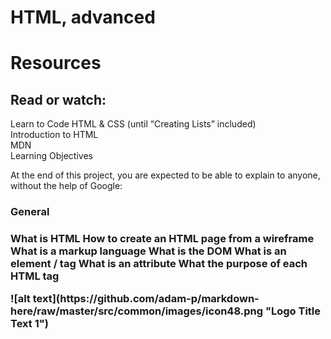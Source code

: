 # HTML, advanced
  <h1>  Resources </h1>
    <h2> Read or watch: </h2>
        <p> Learn to Code HTML & CSS (until “Creating Lists” included) <br>
        Introduction to HTML <br>
        MDN <br>
        Learning Objectives <br> <p>
<p> At the end of this project, you are expected to be able to explain to anyone, without the help of Google:
     <h3> General <h3>
<p> What is HTML
        How to create an HTML page from a wireframe
        What is a markup language
        What is the DOM
        What is an element / tag
        What is an attribute
        What the purpose of each HTML tag <p>
 ![alt text](https://github.com/adam-p/markdown-here/raw/master/src/common/images/icon48.png "Logo Title Text 1")        
